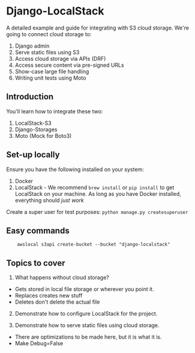 # Django-LocalStack
A detailed example and guide for integrating with S3 cloud storage. We're going
to connect cloud storage to:

1. Django admin
2. Serve static files using S3
3. Access cloud storage via APIs (DRF)
4. Access secure content via pre-signed URLs
5. Show-case large file handling
6. Writing unit tests using Moto


## Introduction
You'll learn how to integrate these two:
1. LocalStack-S3
2. Django-Storages
3. Moto (Mock for Boto3)


## Set-up locally
Ensure you have the following installed on your system:
1. Docker
2. LocalStack - We recommend `brew install` or `pip install` to get LocalStack
on your machine. As long as you have Docker installed, everything should
*just work*

Create a super user for test purposes: `python manage.py createsuperuser`


## Easy commands
```
    awslocal s3api create-bucket --bucket "django-localstack"
```



## Topics to cover
1. What happens without cloud storage?
* Gets stored in local file storage or wherever you point it.
* Replaces creates new stuff
* Deletes don't delete the actual file

2. Demonstrate how to configure LocalStack for the project.

3. Demonstrate how to serve static files using cloud storage.
- There are optimizations to be made here, but it is what it is.
- Make Debug=False

